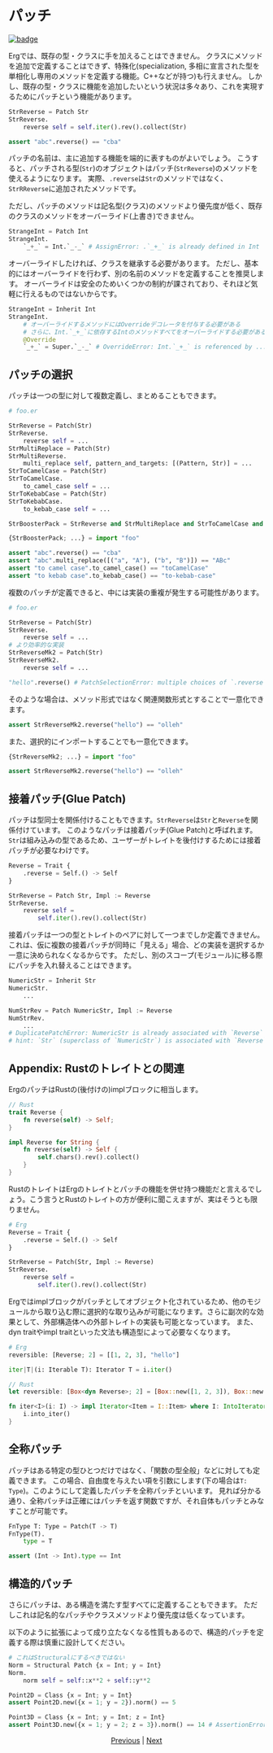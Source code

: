 # パッチ

[![badge](https://img.shields.io/endpoint.svg?url=https%3A%2F%2Fgezf7g7pd5.execute-api.ap-northeast-1.amazonaws.com%2Fdefault%2Fsource_up_to_date%3Fowner%3Derg-lang%26repos%3Derg%26ref%3Dmain%26path%3Ddoc/EN/syntax/type/07_patch.md%26commit_hash%3D51de3c9d5a9074241f55c043b9951b384836b258)](https://gezf7g7pd5.execute-api.ap-northeast-1.amazonaws.com/default/source_up_to_date?owner=erg-lang&repos=erg&ref=main&path=doc/EN/syntax/type/07_patch.md&commit_hash=51de3c9d5a9074241f55c043b9951b384836b258)

Ergでは、既存の型・クラスに手を加えることはできません。
クラスにメソッドを追加で定義することはできず、特殊化(specialization, 多相に宣言された型を単相化し専用のメソッドを定義する機能。C++などが持つ)も行えません。
しかし、既存の型・クラスに機能を追加したいという状況は多々あり、これを実現するためにパッチという機能があります。

```python
StrReverse = Patch Str
StrReverse.
    reverse self = self.iter().rev().collect(Str)

assert "abc".reverse() == "cba"
```

パッチの名前は、主に追加する機能を端的に表すものがよいでしょう。
こうすると、パッチされる型(`Str`)のオブジェクトはパッチ(`StrReverse`)のメソッドを使えるようになります。
実際、`.reverse`は`Str`のメソッドではなく、`StrRReverse`に追加されたメソッドです。

ただし、パッチのメソッドは記名型(クラス)のメソッドより優先度が低く、既存のクラスのメソッドをオーバーライド(上書き)できません。

```python
StrangeInt = Patch Int
StrangeInt.
    `_+_` = Int.`_-_` # AssignError: .`_+_` is already defined in Int
```

オーバーライドしたければ、クラスを継承する必要があります。
ただし、基本的にはオーバーライドを行わず、別の名前のメソッドを定義することを推奨します。
オーバーライドは安全のためいくつかの制約が課されており、それほど気軽に行えるものではないからです。

```python
StrangeInt = Inherit Int
StrangeInt.
    # オーバーライドするメソッドにはOverrideデコレータを付与する必要がある
    # さらに、Int.`_+_`に依存するIntのメソッドすべてをオーバーライドする必要がある
    @Override
    `_+_` = Super.`_-_` # OverrideError: Int.`_+_` is referenced by ..., so these method must also be overridden
```

## パッチの選択

パッチは一つの型に対して複数定義し、まとめることもできます。

```python
# foo.er

StrReverse = Patch(Str)
StrReverse.
    reverse self = ...
StrMultiReplace = Patch(Str)
StrMultiReverse.
    multi_replace self, pattern_and_targets: [(Pattern, Str)] = ...
StrToCamelCase = Patch(Str)
StrToCamelCase.
    to_camel_case self = ...
StrToKebabCase = Patch(Str)
StrToKebabCase.
    to_kebab_case self = ...

StrBoosterPack = StrReverse and StrMultiReplace and StrToCamelCase and StrToKebabCase
```

```python
{StrBoosterPack; ...} = import "foo"

assert "abc".reverse() == "cba"
assert "abc".multi_replace([("a", "A"), ("b", "B")]) == "ABc"
assert "to camel case".to_camel_case() == "toCamelCase"
assert "to kebab case".to_kebab_case() == "to-kebab-case"
```

複数のパッチが定義できると、中には実装の重複が発生する可能性があります。

```python
# foo.er

StrReverse = Patch(Str)
StrReverse.
    reverse self = ...
# より効率的な実装
StrReverseMk2 = Patch(Str)
StrReverseMk2.
    reverse self = ...

"hello".reverse() # PatchSelectionError: multiple choices of `.reverse`: StrReverse, StrReverseMk2
```

そのような場合は、メソッド形式ではなく関連関数形式とすることで一意化できます。

```python
assert StrReverseMk2.reverse("hello") == "olleh"
```

また、選択的にインポートすることでも一意化できます。

```python
{StrReverseMk2; ...} = import "foo"

assert StrReverseMk2.reverse("hello") == "olleh"
```

## 接着パッチ(Glue Patch)

パッチは型同士を関係付けることもできます。`StrReverse`は`Str`と`Reverse`を関係付けています。
このようなパッチは接着パッチ(Glue Patch)と呼ばれます。
`Str`は組み込みの型であるため、ユーザーがトレイトを後付けするためには接着パッチが必要なわけです。

```python
Reverse = Trait {
    .reverse = Self.() -> Self
}

StrReverse = Patch Str, Impl := Reverse
StrReverse.
    reverse self =
        self.iter().rev().collect(Str)
```

接着パッチは一つの型とトレイトのペアに対して一つまでしか定義できません。
これは、仮に複数の接着パッチが同時に「見える」場合、どの実装を選択するか一意に決められなくなるからです。
ただし、別のスコープ(モジュール)に移る際にパッチを入れ替えることはできます。

```python
NumericStr = Inherit Str
NumericStr.
    ...

NumStrRev = Patch NumericStr, Impl := Reverse
NumStrRev.
    ...
# DuplicatePatchError: NumericStr is already associated with `Reverse`
# hint: `Str` (superclass of `NumericStr`) is associated with `Reverse` by `StrReverse`
```

## Appendix: Rustのトレイトとの関連

ErgのパッチはRustの(後付けの)implブロックに相当します。

```rust
// Rust
trait Reverse {
    fn reverse(self) -> Self;
}

impl Reverse for String {
    fn reverse(self) -> Self {
        self.chars().rev().collect()
    }
}
```

RustのトレイトはErgのトレイトとパッチの機能を併せ持つ機能だと言えるでしょう。こう言うとRustのトレイトの方が便利に聞こえますが、実はそうとも限りません。

```python
# Erg
Reverse = Trait {
    .reverse = Self.() -> Self
}

StrReverse = Patch(Str, Impl := Reverse)
StrReverse.
    reverse self =
        self.iter().rev().collect(Str)
```

Ergではimplブロックがパッチとしてオブジェクト化されているため、他のモジュールから取り込む際に選択的な取り込みが可能になります。さらに副次的な効果として、外部構造体への外部トレイトの実装も可能となっています。
また、dyn traitやimpl traitといった文法も構造型によって必要なくなります。

```python
# Erg
reversible: [Reverse; 2] = [[1, 2, 3], "hello"]

iter|T|(i: Iterable T): Iterator T = i.iter()
```

```rust
// Rust
let reversible: [Box<dyn Reverse>; 2] = [Box::new([1, 2, 3]), Box::new("hello")];

fn iter<I>(i: I) -> impl Iterator<Item = I::Item> where I: IntoIterator {
    i.into_iter()
}
```

## 全称パッチ

パッチはある特定の型ひとつだけではなく、「関数の型全般」などに対しても定義できます。
この場合、自由度を与えたい項を引数にします(下の場合は`T: Type`)。このようにして定義したパッチを全称パッチといいます。
見れば分かる通り、全称パッチは正確にはパッチを返す関数ですが、それ自体もパッチとみなすことが可能です。

```python
FnType T: Type = Patch(T -> T)
FnType(T).
    type = T

assert (Int -> Int).type == Int
```

## 構造的パッチ

さらにパッチは、ある構造を満たす型すべてに定義することもできます。
ただしこれは記名的なパッチやクラスメソッドより優先度は低くなっています。

以下のように拡張によって成り立たなくなる性質もあるので、構造的パッチを定義する際は慎重に設計してください。

```python
# これはStructuralにするべきではない
Norm = Structural Patch {x = Int; y = Int}
Norm.
    norm self = self::x**2 + self::y**2

Point2D = Class {x = Int; y = Int}
assert Point2D.new({x = 1; y = 2}).norm() == 5

Point3D = Class {x = Int; y = Int; z = Int}
assert Point3D.new({x = 1; y = 2; z = 3}).norm() == 14 # AssertionError:
```

<p align='center'>
    <a href='./06_nst_vs_sst.md'>Previous</a> | <a href='./08_value.md'>Next</a>
</p>
